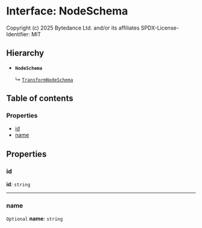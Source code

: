 # Interface: NodeSchema

Copyright (c) 2025 Bytedance Ltd. and/or its affiliates
SPDX-License-Identifier: MIT

## Hierarchy

* **`NodeSchema`**

  ↳ [`TransformNodeSchema`](/en/auto-docs/playground-react/interfaces/TransformNodeSchema.md)

## Table of contents

### Properties

* [id](/en/auto-docs/playground-react/interfaces/NodeSchema.md#id)
* [name](/en/auto-docs/playground-react/interfaces/NodeSchema.md#name)

## Properties

### id

**id**: `string`

***

### name

`Optional` **name**: `string`
